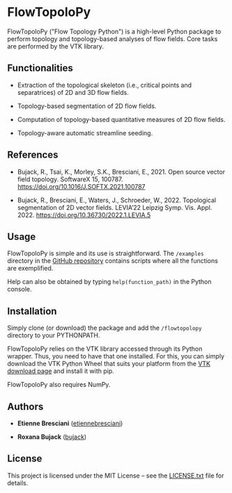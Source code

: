 # FlowTopoloPy

FlowTopoloPy ("Flow Topology Python") is a high-level Python package to perform
topology and topology-based analyses of flow fields. Core tasks are performed
by the VTK library.

## Functionalities

* Extraction of the topological skeleton (i.e., critical points and
separatrices) of 2D and 3D flow fields.

* Topology-based segmentation of 2D flow fields.

* Computation of topology-based quantitative measures of 2D flow fields.

* Topology-aware automatic streamline seeding.

## References

* Bujack, R., Tsai, K., Morley, S.K., Bresciani, E., 2021. Open source vector
field topology. SoftwareX 15, 100787.
https://doi.org/10.1016/J.SOFTX.2021.100787

* Bujack, R., Bresciani, E., Waters, J., Schroeder, W., 2022. Topological
segmentation of 2D vector fields. LEVIA’22  Leipzig Symp. Vis. Appl. 2022.
https://doi.org/10.36730/2022.1.LEVIA.5

## Usage

FlowTopoloPy is simple and its use is straightforward. The ``/examples``
directory in the
[GitHub repository](https://github.com/etiennebresciani/flowtopolopy)
contains scripts where all the functions are exemplified.

Help can also be obtained by typing ``help(function_path)`` in the Python
console.

## Installation

Simply clone (or download) the package and add the ``/flowtopolopy`` directory
to your PYTHONPATH.

FlowTopoloPy relies on the VTK library accessed through its Python
wrapper. Thus, you need to have that one installed. For this, you can simply
download the VTK Python Wheel that suits your platform from the
[VTK download page](https://vtk.org/download/) and install it with pip.

FlowTopoloPy also requires NumPy.

## Authors

* **Etienne Bresciani**
([etiennebresciani](https://github.com/etiennebresciani))

* **Roxana Bujack**
([bujack](https://github.com/bujack))

## License

This project is licensed under the MIT License &ndash; see the
[LICENSE.txt](LICENSE.txt) file for details.
